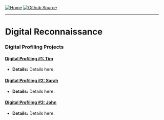 <div style="display: inline-block;">
  <a href="https://breachopen.github.io/Chas-Riley/">
    <img src="https://img.shields.io/badge/Home-3ba0e6" alt="Home">
  </a>
</div>

<div style="display: inline-block;">
  <a href="https://github.com/BreachOpen/Chas-Riley/" target="_blank">
    <img src="https://img.shields.io/badge/Github_Source-3ba0e6" alt="Github Source">
  </a>
</div>

---

# Digital Reconnaissance

### Digital Profiling Projects

#### [Digital Profiling #1: Tim](Projects/Deception/tim.md)
- **Details:** Details here.

#### [Digital Profiling #2: Sarah](Projects/Deception/sarah.md)
- **Details:** Details here.

#### [Digital Profiling #3: John](Projects/Deception/john.md)
- **Details:** Details here.

